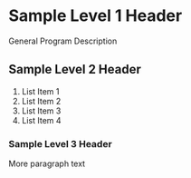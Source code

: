 # Sample Level 1 Header

General Program Description

## Sample Level 2 Header

1. List Item 1
2. List Item 2
3. List Item 3
4. List Item 4

### Sample Level 3 Header

More paragraph text
